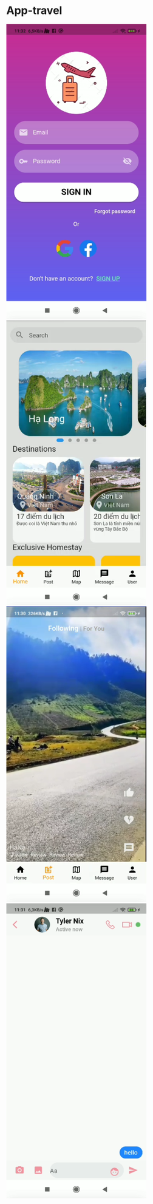 # App-travel
![CHEESE!](https://raw.githubusercontent.com/vinhbui2901/App-travel/master/assets/app/login.png)
![CHEESE!](https://github.com/vinhbui2901/App-travel/blob/master/assets/app/home.png?raw=true)
![CHEESE!](https://github.com/vinhbui2901/App-travel/blob/master/assets/app/post.png?raw=true)
![CHEESE!](https://github.com/vinhbui2901/App-travel/blob/master/assets/app/chat.png?raw=true)
